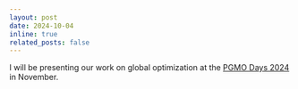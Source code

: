 ```yaml
---
layout: post
date: 2024-10-04
inline: true
related_posts: false
---
```


I will be presenting our work on global optimization at the [PGMO Days 2024](https://www.fondation-hadamard.fr/media/filer_public/e7/bb/e7bbbcfd-6932-4748-9983-9c281ecccf5e/pgmo-2024-booklet1.pdf) in November.